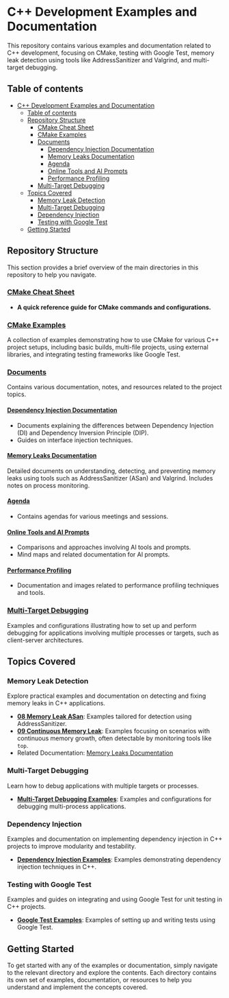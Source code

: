 # C++ Development Examples and Documentation

This repository contains various examples and documentation related to C++ development, focusing on CMake, testing with Google Test, memory leak detection using tools like AddressSanitizer and Valgrind, and multi-target debugging.

## Table of contents

- [C++ Development Examples and Documentation](#c-development-examples-and-documentation)
  - [Table of contents](#table-of-contents)
  - [Repository Structure](#repository-structure)
    - [CMake Cheat Sheet](#cmake-cheat-sheet)
    - [CMake Examples](#cmake-examples)
    - [Documents](#documents)
      - [Dependency Injection Documentation](#dependency-injection-documentation)
      - [Memory Leaks Documentation](#memory-leaks-documentation)
      - [Agenda](#agenda)
      - [Online Tools and AI Prompts](#online-tools-and-ai-prompts)
      - [Performance Profiling](#performance-profiling)
    - [Multi-Target Debugging](#multi-target-debugging)
  - [Topics Covered](#topics-covered)
    - [Memory Leak Detection](#memory-leak-detection)
    - [Multi-Target Debugging](#multi-target-debugging-1)
    - [Dependency Injection](#dependency-injection)
    - [Testing with Google Test](#testing-with-google-test)
  - [Getting Started](#getting-started)


## Repository Structure

This section provides a brief overview of the main directories in this repository to help you navigate.

### [CMake Cheat Sheet](documents/2025/cmake_cheat_sheet.md)

- **A quick reference guide for CMake commands and configurations.**

### [CMake Examples](cmake-examples)

A collection of examples demonstrating how to use CMake for various C++ project setups, including basic builds, multi-file projects, using external libraries, and integrating testing frameworks like Google Test.

### [Documents](documents)

Contains various documentation, notes, and resources related to the project topics.

#### [Dependency Injection Documentation](documents/2025/07_deps_interface_injection)

- Documents explaining the differences between Dependency Injection (DI) and Dependency Inversion Principle (DIP).
- Guides on interface injection techniques.

#### [Memory Leaks Documentation](documents/2025/08_09_memory_leaks)

Detailed documents on understanding, detecting, and preventing memory leaks using tools such as AddressSanitizer (ASan) and Valgrind. Includes notes on process monitoring.

#### [Agenda](documents/2025/agenda)

- Contains agendas for various meetings and sessions.

#### [Online Tools and AI Prompts](documents/2025/online_tools_ai_promts)

- Comparisons and approaches involving AI tools and prompts.
- Mind maps and related documentation for AI prompts.

#### [Performance Profiling](documents/2025/performance_profiling)

- Documentation and images related to performance profiling techniques and tools.

### [Multi-Target Debugging](multi-target-debugging)

Examples and configurations illustrating how to set up and perform debugging for applications involving multiple processes or targets, such as client-server architectures.

## Topics Covered

### Memory Leak Detection

Explore practical examples and documentation on detecting and fixing memory leaks in C++ applications.

- **[08 Memory Leak ASan](cmake-examples/08-memory-leak-asan)**: Examples tailored for detection using AddressSanitizer.
- **[09 Continuous Memory Leak](cmake-examples/09-top-continious-memory-leak)**: Examples focusing on scenarios with continuous memory growth, often detectable by monitoring tools like `top`.
- Related Documentation: [Memory Leaks Documentation](documents/2025/08_09_memory_leaks)

### Multi-Target Debugging

Learn how to debug applications with multiple targets or processes.

- **[Multi-Target Debugging Examples](multi-target-debugging)**: Examples and configurations for debugging multi-process applications.

### Dependency Injection

Examples and documentation on implementing dependency injection in C++ projects to improve modularity and testability.

- **[Dependency Injection Examples](cmake-examples/07-gtest-dependency-injection)**: Examples demonstrating dependency injection techniques in C++.

### Testing with Google Test

Examples and guides on integrating and using Google Test for unit testing in C++ projects.

- **[Google Test Examples](cmake-examples/06-google_test)**: Examples of setting up and writing tests using Google Test.

## Getting Started

To get started with any of the examples or documentation, simply navigate to the relevant directory and explore the contents. Each directory contains its own set of examples, documentation, or resources to help you understand and implement the concepts covered.

